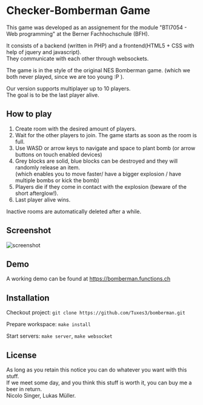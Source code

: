 Checker-Bomberman Game
======================

This game was developed as an assignement for the module "BTI7054 - Web programming" at the Berner Fachhochschule (BFH).

It consists of a backend (written in PHP) and a  frontend(HTML5 + CSS with help of jquery and javascript).  
They communicate with each other through websockets.

The game is in the style of the original NES Bomberman game. (which we both never played, since we are too young :P ).

Our version supports multiplayer up to 10 players.   
The goal is to be the last player alive. 

How to play
-----------
1. Create room with the desired amount of players.
2. Wait for the other players to join. The game starts as soon as the room is full.
3. Use WASD or arrow keys to navigate and space to plant bomb  (or arrow buttons on touch enabled devices)
4. Grey blocks are solid, blue blocks can be destroyed and they will randomly release an item.  
  (which enables you to move faster/ have a bigger explosion / have multiple bombs or kick the bomb)
5. Players die if they come in contact with the explosion (beware of the short afterglow!).
6. Last player alive wins.

Inactive rooms are automatically deleted after a while.

Screenshot
----------
![screenshot](https://i.imgur.com/9AP2En3.png)


Demo
-----
A working demo can be found at https://bomberman.functions.ch

Installation
------------
Checkout project:  `git clone https://github.com/Tuxes3/bomberman.git`

Prepare workspace:  `make install`

Start servers: `make server`, `make websocket` 

License
-------
As long as you retain this notice you can do whatever you want with this stuff.   
If we meet some day, and you think this stuff is worth it, you can buy me a beer in return.  
Nicolo Singer, Lukas Müller.


